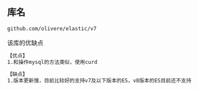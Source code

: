 ## 库名

```sh
github.com/olivere/elastic/v7
```

该库的优缺点

```sh
【优点】
1.和操作mysql的方法类似，使用curd

【缺点】
1.版本更新慢，目前比较好的支持v7及以下版本的ES，v8版本的ES目前还不支持
```



